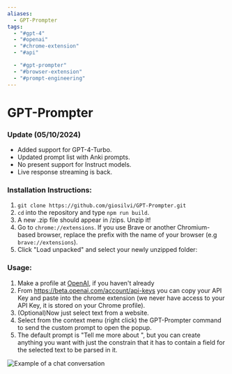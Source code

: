 ```yaml
---
aliases:
  - GPT-Prompter
tags:
  - "#gpt-4"
  - "#openai"
  - "#chrome-extension"
  - "#api"

  - "#gpt-prompter"
  - "#browser-extension"
  - "#prompt-engineering"
---
```

# GPT-Prompter

### Update (05/10/2024) 
- Added support for GPT-4-Turbo.
- Updated prompt list with Anki prompts.
- No present support for Instruct models.
- Live response streaming is back.

### Installation Instructions:
1. `git clone https://github.com/giosilvi/GPT-Prompter.git`
2. `cd` into the repository and type `npm run build`.
3. A new .zip file should appear in /zips. Unzip it!
4. Go to `chrome://extensions`. If you use Brave or another Chromium-based browser, replace the prefix with the name of your browser (e.g `brave://extensions`).
5. Click "Load unpacked" and select your newly unzipped folder:


### Usage:
1. Make a profile at [OpenAI](https://beta.openai.com/), if you haven't already
2. From https://beta.openai.com/account/api-keys you can copy your API Key and paste into the chrome extension (we never have access to your API Key, it is stored on your Chrome profile).
3. (Optional)Now just select text from a website.
4. Select from the context menu (right click) the GPT-Prompter command to send the custom prompt to open the popup. 
5. The default prompt is "Tell me more about <selected text>", but you can create anything you want with just the constrain that it has to contain a field for the selected text to be parsed in it.

![Example of a chat conversation](ChatExample.png)

